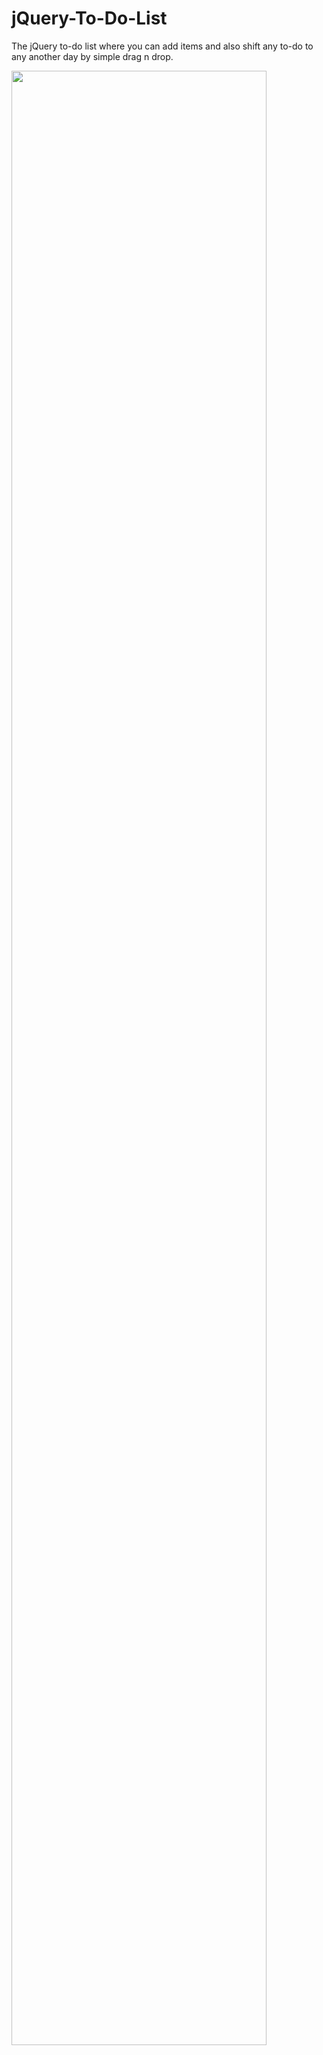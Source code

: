 # jQuery-To-Do-List
The jQuery to-do list where you can add items and also shift any to-do to any another day by simple drag n drop. 

<img src="https://user-images.githubusercontent.com/47572837/78511747-b60bb900-77bc-11ea-8dd4-42da7039e9bf.png" width="90%"></img> 

